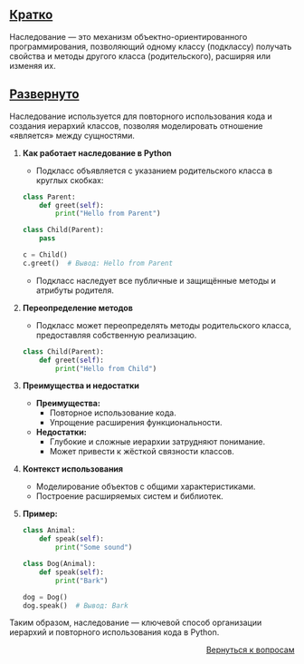 ## <u>Кратко</u>

Наследование — это механизм объектно-ориентированного программирования, позволяющий одному классу (подклассу) получать
свойства и методы другого класса (родительского), расширяя или изменяя их.

## <u>Развернуто</u>

Наследование используется для повторного использования кода и создания иерархий классов, позволяя моделировать отношение
«является» между сущностями.

1. **Как работает наследование в Python**
    - Подкласс объявляется с указанием родительского класса в круглых скобках:
    ```python
    class Parent:
        def greet(self):
            print("Hello from Parent")
    
    class Child(Parent):
        pass

    c = Child()
    c.greet()  # Вывод: Hello from Parent
    ```
    - Подкласс наследует все публичные и защищённые методы и атрибуты родителя.

2. **Переопределение методов**
    - Подкласс может переопределять методы родительского класса, предоставляя собственную реализацию.
    ```python
    class Child(Parent):
        def greet(self):
            print("Hello from Child")
    ```

3. **Преимущества и недостатки**
    - **Преимущества:**
        - Повторное использование кода.
        - Упрощение расширения функциональности.
    - **Недостатки:**
        - Глубокие и сложные иерархии затрудняют понимание.
        - Может привести к жёсткой связности классов.

4. **Контекст использования**
    - Моделирование объектов с общими характеристиками.
    - Построение расширяемых систем и библиотек.

5. **Пример:**
    ```python
    class Animal:
        def speak(self):
            print("Some sound")

    class Dog(Animal):
        def speak(self):
            print("Bark")

    dog = Dog()
    dog.speak()  # Вывод: Bark
    ```

Таким образом, наследование — ключевой способ организации иерархий и повторного использования кода в Python.

<div align="right">

[Вернуться к вопросам](../Вопросы.md)

</div>
